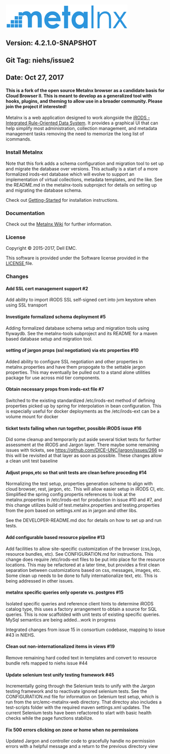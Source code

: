![Metalnx Logo](docs/IMAGES/mlx_logo_blue.png)

## Version: 4.2.1.0-SNAPSHOT
## Git Tag: niehs/issue2
## Date: Oct 27, 2017


#### This is a fork of the open source Metalnx browser as a candidate basis for Cloud Browser II. This is meant to develop as a generalized tool with hooks, plugins, and theming to allow use in a broader community. Please join the project if interested!


Metalnx is a web application designed to work alongside the [iRODS - Integrated Rule-Oriented Data System](http://www.irods.org). It provides a graphical UI that can help simplify most administration,
collection management, and metadata management tasks removing the need to memorize the long list of icommands.

### Install Metalnx

Note that this fork adds a schema configuration and migration tool to set up and migrate the database over versions. This
actually is a start of a more formalized irods-ext database which will evolve to support an implementation of virtual collections,
metadata templates, and the like. See the README.md in the metalnx-tools subproject for details on setting up and migrating the database schema.

Check out [Getting-Started](https://github.com/Metalnx/metalnx-web/wiki/Getting-Started) for installation instructions.

### Documentation

Check out the [Metalnx Wiki](https://github.com/Metalnx/metalnx-web/wiki) for further information.

### License

Copyright © 2015-2017, Dell EMC.

This software is provided under the Software license provided in the <a href="LICENSE.md"> LICENSE </a> file.

### Changes

#### Add SSL cert management support #2

Add ability to import iRODS SSL self-signed cert into jvm keystore when using SSL transport

#### Investigate formalized schema deployment #5

Adding formalized database schema setup and migration tools using flywaydb. See the metalnx-tools
subproject and its README for a maven based database setup and migration tool.

#### setting of jargon props (ssl negotiation) via etc properties #10

Added ability to configure SSL negotiation and other properties in metalnx.properties and have them propogate to the settable jargon properties. This may
eventually be pulled out to a stand alone utilities package for use across mid tier components.

#### Obtain necessary props from irods-ext file #7

Switched to the existing standardized /etc/irods-ext method of defining properties picked up by spring for interpolation in
bean configuration. This is especially useful for docker deployments as the /etc/irods-ext can be a volume mount for docker

#### ticket tests failing when run together, possible iRODS issue #16

Did some cleanup and temporarily put aside several ticket tests for further assessment at the iRODS and Jargon layer. There maybe some
remaining issues with tickets, see https://github.com/DICE-UNC/jargon/issues/266 so this will be revisited at that
layer as soon as possible. These changes allow a clean unit test baseline

#### Adjust props,etc so that unit tests are clean before proceding #14

Normalizing the test setup, properties generation scheme to align with cloud browser, rest, jargon, etc. This will allow
easier setup in iRODS CI, etc. Simplified the spring config propertis references to look at the metalnx.properties in /etc/irods-ext for production in issue #10 and #7, and this change utilizes build of test.metalnx.properties and testing.properties from the pom
based on settings.xml as in jargon and other libs.

See the DEVELOPER-README.md doc for details on how to set up and run tests.

#### Add configurable based resource pipeline #13

Add facilities to allow site-specific customization of the browser (css,logo, resource bundles, etc). See CONFIGURATION.md for instructions. This change does require /etc/irods-ext files to be put into place for the resource locations. This may be refactored at a later time, but provides a first clean separation between customizations based on css, messages, images, etc. Some clean up needs to be done to fully internationalize text, etc. This is being addressed in other issues.

#### metalnx specific queries only operate vs. postgres #15

Isolated specific queries and reference client hints to determine iRODS catalog type, this uses a factory arrangement to obtain a source for SQL queries. This is now scaffolded with unit tests of existing specific queries. MySql semantics are being added...work in progress

Integrated changes from issue 15 in consortium codebase, mapping to issue #43 in NIEHS.

#### Clean out non-internationalized items in views #19

Remove remaining hard coded text in templates and convert to resource bundle refs mapped to niehs issue #44

#### Update selenium test unify testing framework #45

Incrementally going through the Selenium tests to unify with the Jargon testing framework and to reactivate ignored selenium tests.  See the CONFIGURATION.md file for information on Selenium test setup, which is run from the src/emc-metalnx-web directory. That directoy also includes a test-scripts folder with the required maven settings.xml updates.
The current Selenium tests have been refactored to start with basic health checks while the page functions stabilize.

#### Fix 500 errors clicking on zone or home when no permissions

Updated Jargon and controller code to gracefully handle no permission errors with a helpful message and a return to the previous directory view
